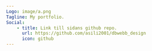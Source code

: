 ```yaml
---
Logo: image/a.png
Tagline: My portfolio.
Social:
    - title: Link till sidans github repo.
      url: https://github.com/asili2001/dbwebb_design
      icon: github
---
```

